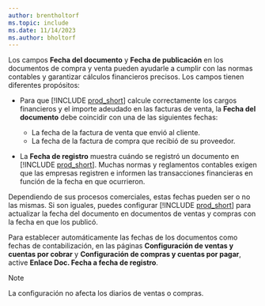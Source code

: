```yaml
---
author: brentholtorf
ms.topic: include
ms.date: 11/14/2023
ms.author: bholtorf
---
```


Los campos **Fecha del documento** y **Fecha de publicación** en los documentos de compra y venta pueden ayudarle a cumplir con las normas contables y garantizar cálculos financieros precisos. Los campos tienen diferentes propósitos:

- Para que [!INCLUDE [prod_short](prod_short.md)] calcule correctamente los cargos financieros y el importe adeudado en las facturas de venta, la **Fecha del documento** debe coincidir con una de las siguientes fechas:

   - La fecha de la factura de venta que envió al cliente. 
   - La fecha de la factura de compra que recibió de su proveedor.
- La **Fecha de registro** muestra cuándo se registró un documento en [!INCLUDE [prod_short](prod_short.md)]. Muchas normas y reglamentos contables exigen que las empresas registren e informen las transacciones financieras en función de la fecha en que ocurrieron.

Dependiendo de sus procesos comerciales, estas fechas pueden ser o no las mismas. Si son iguales, puedes configurar [!INCLUDE [prod_short](prod_short.md)] para actualizar la fecha del documento en documentos de ventas y compras con la fecha en que los publicó.  
  
Para establecer automáticamente las fechas de los documentos como fechas de contabilización, en las páginas **Configuración de ventas y cuentas por cobrar** y **Configuración de compras y cuentas por pagar**, active **Enlace Doc. Fecha a fecha de registro**.

> [!NOTE]
> La configuración no afecta los diarios de ventas o compras.